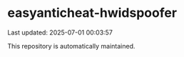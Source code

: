 # easyanticheat-hwidspoofer

Last updated: 2025-07-01 00:03:57

This repository is automatically maintained.
